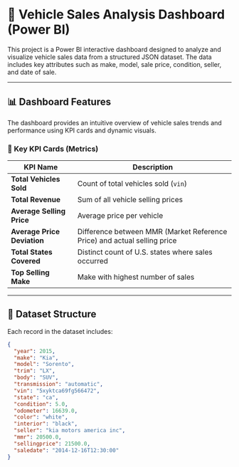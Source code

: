 # 🚗 Vehicle Sales Analysis Dashboard (Power BI)

This project is a Power BI interactive dashboard designed to analyze and visualize vehicle sales data from a structured JSON dataset. The data includes key attributes such as make, model, sale price, condition, seller, and date of sale.

---

## 📊 Dashboard Features

The dashboard provides an intuitive overview of vehicle sales trends and performance using KPI cards and dynamic visuals.

### 🔹 Key KPI Cards (Metrics)

| KPI Name               | Description |
|------------------------|-------------|
| **Total Vehicles Sold** | Count of total vehicles sold (`vin`) |
| **Total Revenue**       | Sum of all vehicle selling prices |
| **Average Selling Price** | Average price per vehicle |
| **Average Price Deviation** | Difference between MMR (Market Reference Price) and actual selling price |
| **Total States Covered** | Distinct count of U.S. states where sales occurred |
| **Top Selling Make**    | Make with highest number of sales |

---

## 📁 Dataset Structure

Each record in the dataset includes:

```json
{
  "year": 2015,
  "make": "Kia",
  "model": "Sorento",
  "trim": "LX",
  "body": "SUV",
  "transmission": "automatic",
  "vin": "5xyktca69fg566472",
  "state": "ca",
  "condition": 5.0,
  "odometer": 16639.0,
  "color": "white",
  "interior": "black",
  "seller": "kia motors america inc",
  "mmr": 20500.0,
  "sellingprice": 21500.0,
  "saledate": "2014-12-16T12:30:00"
}
